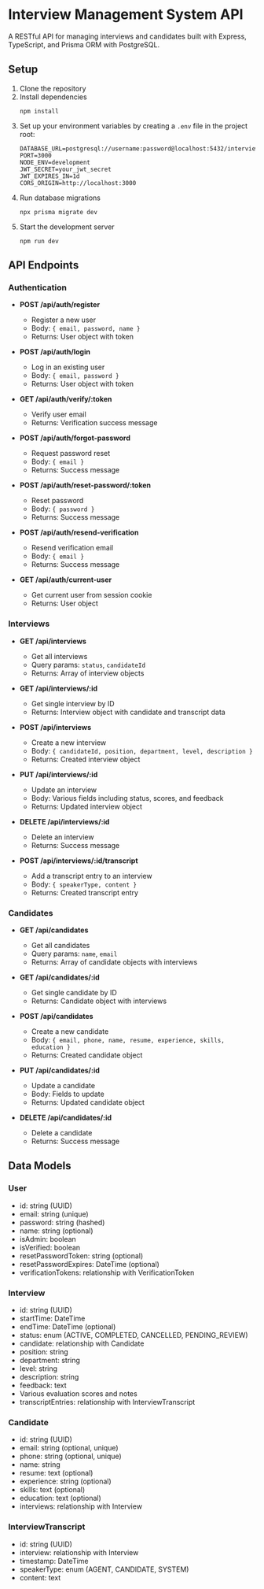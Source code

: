 # Interview Management System API

A RESTful API for managing interviews and candidates built with Express, TypeScript, and Prisma ORM with PostgreSQL.

## Setup

1. Clone the repository
2. Install dependencies
   ```
   npm install
   ```
3. Set up your environment variables by creating a `.env` file in the project root:
   ```
   DATABASE_URL=postgresql://username:password@localhost:5432/interview_db
   PORT=3000
   NODE_ENV=development
   JWT_SECRET=your_jwt_secret
   JWT_EXPIRES_IN=1d
   CORS_ORIGIN=http://localhost:3000
   ```
4. Run database migrations
   ```
   npx prisma migrate dev
   ```
5. Start the development server
   ```
   npm run dev
   ```

## API Endpoints

### Authentication

- **POST /api/auth/register**
  - Register a new user
  - Body: `{ email, password, name }`
  - Returns: User object with token

- **POST /api/auth/login**
  - Log in an existing user
  - Body: `{ email, password }`
  - Returns: User object with token

- **GET /api/auth/verify/:token**
  - Verify user email
  - Returns: Verification success message

- **POST /api/auth/forgot-password**
  - Request password reset
  - Body: `{ email }`
  - Returns: Success message

- **POST /api/auth/reset-password/:token**
  - Reset password
  - Body: `{ password }`
  - Returns: Success message

- **POST /api/auth/resend-verification**
  - Resend verification email
  - Body: `{ email }`
  - Returns: Success message

- **GET /api/auth/current-user**
  - Get current user from session cookie
  - Returns: User object

### Interviews

- **GET /api/interviews**
  - Get all interviews
  - Query params: `status`, `candidateId`
  - Returns: Array of interview objects

- **GET /api/interviews/:id**
  - Get single interview by ID
  - Returns: Interview object with candidate and transcript data

- **POST /api/interviews**
  - Create a new interview
  - Body: `{ candidateId, position, department, level, description }`
  - Returns: Created interview object

- **PUT /api/interviews/:id**
  - Update an interview
  - Body: Various fields including status, scores, and feedback
  - Returns: Updated interview object

- **DELETE /api/interviews/:id**
  - Delete an interview
  - Returns: Success message

- **POST /api/interviews/:id/transcript**
  - Add a transcript entry to an interview
  - Body: `{ speakerType, content }`
  - Returns: Created transcript entry

### Candidates

- **GET /api/candidates**
  - Get all candidates
  - Query params: `name`, `email`
  - Returns: Array of candidate objects with interviews

- **GET /api/candidates/:id**
  - Get single candidate by ID
  - Returns: Candidate object with interviews

- **POST /api/candidates**
  - Create a new candidate
  - Body: `{ email, phone, name, resume, experience, skills, education }`
  - Returns: Created candidate object

- **PUT /api/candidates/:id**
  - Update a candidate
  - Body: Fields to update
  - Returns: Updated candidate object

- **DELETE /api/candidates/:id**
  - Delete a candidate
  - Returns: Success message

## Data Models

### User
- id: string (UUID)
- email: string (unique)
- password: string (hashed)
- name: string (optional)
- isAdmin: boolean
- isVerified: boolean
- resetPasswordToken: string (optional)
- resetPasswordExpires: DateTime (optional)
- verificationTokens: relationship with VerificationToken

### Interview
- id: string (UUID)
- startTime: DateTime
- endTime: DateTime (optional)
- status: enum (ACTIVE, COMPLETED, CANCELLED, PENDING_REVIEW)
- candidate: relationship with Candidate
- position: string
- department: string
- level: string
- description: string
- feedback: text
- Various evaluation scores and notes
- transcriptEntries: relationship with InterviewTranscript

### Candidate
- id: string (UUID)
- email: string (optional, unique)
- phone: string (optional, unique)
- name: string
- resume: text (optional)
- experience: string (optional)
- skills: text (optional)
- education: text (optional)
- interviews: relationship with Interview

### InterviewTranscript
- id: string (UUID)
- interview: relationship with Interview
- timestamp: DateTime
- speakerType: enum (AGENT, CANDIDATE, SYSTEM)
- content: text 